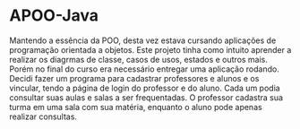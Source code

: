 # APOO-Java
Mantendo a essência da POO, desta vez estava cursando aplicações de programação orientada a objetos.
Este projeto tinha como intuito aprender a realizar os diagrmas de classe, casos de usos, estados e outros mais.
Porém no final do curso era necessário entregar uma aplicação rodando.
Decidi fazer um programa para cadastrar professores e alunos e os vincular, tendo a página de login do professor e do aluno.
Cada um podia consultar suas aulas e salas a ser frequentadas.
O professor cadastra sua turma em uma sala com sua matéria, enquanto o aluno pode apenas realizar consultas.
